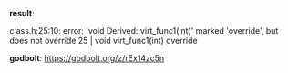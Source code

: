 **result**:
 
class.h:25:10: error: 'void Derived::virt_func1(int)' marked 'override', but does not override
   25 |     void virt_func1(int) override
 
**godbolt**: https://godbolt.org/z/rEx14zc5n
